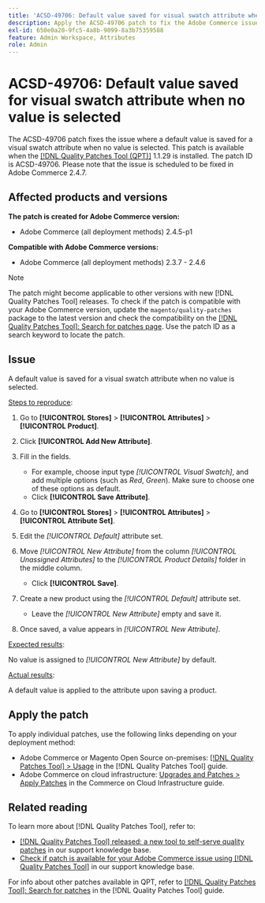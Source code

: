 ```yaml
---
title: 'ACSD-49706: Default value saved for visual swatch attribute when no value is selected'
description: Apply the ACSD-49706 patch to fix the Adobe Commerce issue where a default value is saved for a visual swatch attribute when no value is selected.
exl-id: 650e0a20-9fc5-4a8b-9099-8a3b75359588
feature: Admin Workspace, Attributes
role: Admin
---
```

# ACSD-49706: Default value saved for visual swatch attribute when no value is selected

The ACSD-49706 patch fixes the issue where a default value is saved for a visual swatch attribute when no value is selected. This patch is available when the [[!DNL Quality Patches Tool (QPT)]](/help/announcements/adobe-commerce-announcements/magento-quality-patches-released-new-tool-to-self-serve-quality-patches.md) 1.1.29 is installed. The patch ID is ACSD-49706. Please note that the issue is scheduled to be fixed in Adobe Commerce 2.4.7.

## Affected products and versions

**The patch is created for Adobe Commerce version:**

* Adobe Commerce (all deployment methods) 2.4.5-p1

**Compatible with Adobe Commerce versions:**

* Adobe Commerce (all deployment methods) 2.3.7 - 2.4.6

>[!NOTE]
>
>The patch might become applicable to other versions with new [!DNL Quality Patches Tool] releases. To check if the patch is compatible with your Adobe Commerce version, update the `magento/quality-patches` package to the latest version and check the compatibility on the [[!DNL Quality Patches Tool]: Search for patches page](https://experienceleague.adobe.com/tools/commerce-quality-patches/index.html). Use the patch ID as a search keyword to locate the patch.

## Issue

A default value is saved for a visual swatch attribute when no value is selected.

<u>Steps to reproduce</u>:

1. Go to **[!UICONTROL Stores]** > **[!UICONTROL Attributes]** > **[!UICONTROL Product]**.
1. Click **[!UICONTROL Add New Attribute]**.
1. Fill in the fields.
    
    * For example, choose input type *[!UICONTROL Visual Swatch]*, and add multiple options (such as *Red*, *Green*). Make sure to choose one of these options as default.
    * Click **[!UICONTROL Save Attribute]**. 

1. Go to **[!UICONTROL Stores]** > **[!UICONTROL Attributes]** > **[!UICONTROL Attribute Set]**.
1. Edit the *[!UICONTROL Default]* attribute set.
1. Move *[!UICONTROL New Attribute]* from the column *[!UICONTROL Unassigned Attributes]* to the *[!UICONTROL Product Details]* folder in the middle column.

    * Click **[!UICONTROL Save]**.

1. Create a new product using the *[!UICONTROL Default]* attribute set.

    * Leave the *[!UICONTROL New Attribute]* empty and save it.
    
1. Once saved, a value appears in *[!UICONTROL New Attribute]*.

<u>Expected results</u>: 

No value is assigned to *[!UICONTROL New Attribute]* by default.

<u>Actual results</u>:

A default value is applied to the attribute upon saving a product.

## Apply the patch

To apply individual patches, use the following links depending on your deployment method:

* Adobe Commerce or Magento Open Source on-premises: [[!DNL Quality Patches Tool] > Usage](https://experienceleague.adobe.com/docs/commerce-operations/tools/quality-patches-tool/usage.html) in the [!DNL Quality Patches Tool] guide.
* Adobe Commerce on cloud infrastructure: [Upgrades and Patches > Apply Patches](https://experienceleague.adobe.com/docs/commerce-cloud-service/user-guide/develop/upgrade/apply-patches.html) in the Commerce on Cloud Infrastructure guide.

## Related reading

To learn more about [!DNL Quality Patches Tool], refer to:

* [[!DNL Quality Patches Tool] released: a new tool to self-serve quality patches](/help/announcements/adobe-commerce-announcements/magento-quality-patches-released-new-tool-to-self-serve-quality-patches.md) in our support knowledge base.
* [Check if patch is available for your Adobe Commerce issue using [!DNL Quality Patches Tool]](/help/support-tools/patches-available-in-qpt-tool/check-patch-for-magento-issue-with-magento-quality-patches.md) in our support knowledge base.

For info about other patches available in QPT, refer to [[!DNL Quality Patches Tool]: Search for patches](https://experienceleague.adobe.com/tools/commerce-quality-patches/index.html) in the [!DNL Quality Patches Tool] guide.
